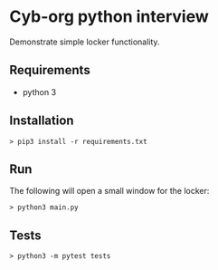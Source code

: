 # Cyb-org python interview
Demonstrate simple locker functionality.

## Requirements
- python 3

## Installation
`> pip3 install -r requirements.txt`

## Run
The following will open a small window for the locker:

`> python3 main.py`

## Tests
`> python3 -m pytest tests`
